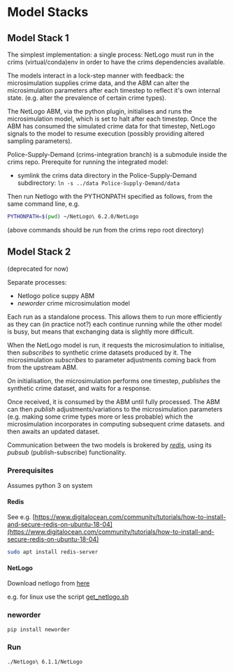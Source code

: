 # Model Stacks

## Model Stack 1

The simplest implementation: a single process: NetLogo must run in the crims (virtual/conda)env in order to have the crims dependencies available.

The models interact in a lock-step manner with feedback: the microsimulation supplies crime data, and the ABM can alter the microsimulation parameters after each timestep to reflect it's own internal state. (e.g. alter the prevalence of certain crime types).

The NetLogo ABM, via the python plugin, initialises and runs the microsimulation model, which is set to halt after each timestep. Once the ABM has consumed the simulated crime data for that timestep, NetLogo signals to the model to resume execution (possibly providing altered sampling parameters).

Police-Supply-Demand (crims-integration branch) is a submodule inside the crims repo. Prerequite for running the integrated model:

- symlink the crims data directory in the Police-Supply-Demand subdirectory: `ln -s ../data Police-Supply-Demand/data`

Then run Netlogo with the PYTHONPATH specified as follows, from the same command line, e.g.

```bash
PYTHONPATH=$(pwd) ~/NetLogo\ 6.2.0/NetLogo
```

(above commands should be run from the crims repo root directory)


## Model Stack 2

(deprecated for now)

Separate processes:

- Netlogo police suppy ABM
- *neworder* crime microsimulation model

Each run as a standalone process. This allows them to run more efficiently as they can (in practice not?) each continue running while the other model is busy, but means that exchanging data is slightly more difficult.

When the NetLogo model is run, it requests the microsimulation to initialise, then *subscribes* to synthetic crime datasets produced by it. The microsimulation *subscribes* to parameter adjustments coming back from from the upstream ABM.

On initialisation, the microsimulation performs one timestep, *publishes* the synthetic crime dataset, and waits for a response.

Once received, it is consumed by the ABM until fully processed. The ABM can then *publish* adjustments/variations to the microsimulation parameters (e.g. making some crime types more or less probable) which the microsimulation incorporates in computing subsequent crime datasets.  and then awaits an updated dataset.

Communication between the two models is brokered by [*redis*](https://redis.io/), using its *pubsub* (publish-subscribe) functionality.

### Prerequisites

Assumes python 3 on system
#### Redis

See e.g. [https://www.digitalocean.com/community/tutorials/how-to-install-and-secure-redis-on-ubuntu-18-04](https://www.digitalocean.com/community/tutorials/how-to-install-and-secure-redis-on-ubuntu-18-04)

```bash
sudo apt install redis-server
```

#### NetLogo

Download netlogo from [here](https://ccl.northwestern.edu/netlogo/6.1.1/)

e.g. for linux use the script [get_netlogo.sh](../get_netlogo.sh)

### neworder

```bash
pip install neworder
```

### Run

```
./NetLogo\ 6.1.1/NetLogo
```
